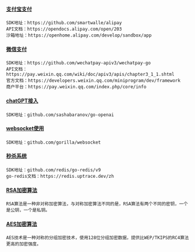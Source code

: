 #### [支付宝支付](https://github.com/vczs/hub/tree/main/alipay)
```text
SDK地址：https://github.com/smartwalle/alipay
API文档：https://opendocs.alipay.com/open/203
沙箱地址：https://openhome.alipay.com/develop/sandbox/app
```
#### [微信支付](https://github.com/vczs/hub/tree/main/wechatpay)
```text
SDK地址：https://github.com/wechatpay-apiv3/wechatpay-go
API文档：https://pay.weixin.qq.com/wiki/doc/apiv3/apis/chapter3_1_1.shtml
官方文档：https://developers.weixin.qq.com/miniprogram/dev/framework
商户平台：https://pay.weixin.qq.com/index.php/core/info
```
#### [chatGPT接入](https://github.com/vczs/go-hub/tree/main/chatGPT)
```text
SDK地址：github.com/sashabaranov/go-openai
```
#### [websocket使用](https://github.com/vczs/hub/tree/main/websocket)
```text
SDK地址：github.com/gorilla/websocket
```
#### [秒杀系统](https://github.com/vczs/go-hub/tree/main/flash-sale)
```text
SDK地址：github.com/redis/go-redis/v9
go-redis文档：https://redis.uptrace.dev/zh
```
#### [RSA加密算法](https://github.com/vczs/go-hub/tree/main/rsa-encrypt)
```text
RSA算法是一种非对称加密算法，与对称加密算法不同的是，RSA算法有两个不同的密钥，一个是公钥，一个是私钥。
```
#### [AES加密算法](https://github.com/vczs/go-hub/tree/main/aes-encrypt)
```text
AES技术是一种对称的分组加密技术，使用128位分组加密数据，提供比WEP/TKIPS的RC4算法更高的加密强度。
```
